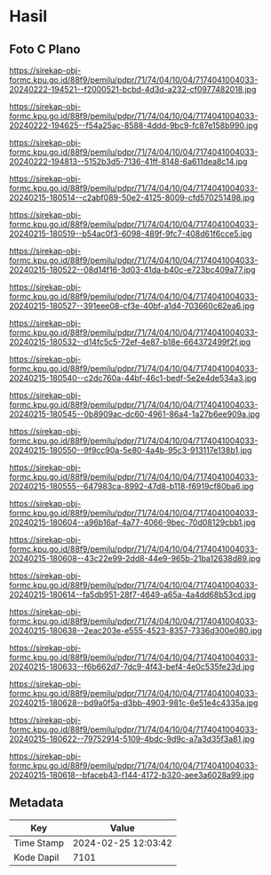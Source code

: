 # Hasil

## Foto C Plano

https://sirekap-obj-formc.kpu.go.id/88f9/pemilu/pdpr/71/74/04/10/04/7174041004033-20240222-194521--f2000521-bcbd-4d3d-a232-cf0977482018.jpg

https://sirekap-obj-formc.kpu.go.id/88f9/pemilu/pdpr/71/74/04/10/04/7174041004033-20240222-194625--f54a25ac-8588-4ddd-9bc9-fc87e158b990.jpg

https://sirekap-obj-formc.kpu.go.id/88f9/pemilu/pdpr/71/74/04/10/04/7174041004033-20240222-194813--5152b3d5-7136-41ff-8148-6a611dea8c14.jpg

https://sirekap-obj-formc.kpu.go.id/88f9/pemilu/pdpr/71/74/04/10/04/7174041004033-20240215-180514--c2abf089-50e2-4125-8009-cfd570251498.jpg

https://sirekap-obj-formc.kpu.go.id/88f9/pemilu/pdpr/71/74/04/10/04/7174041004033-20240215-180519--b54ac0f3-6098-489f-9fc7-408d61f6cce5.jpg

https://sirekap-obj-formc.kpu.go.id/88f9/pemilu/pdpr/71/74/04/10/04/7174041004033-20240215-180522--08d14f16-3d03-41da-b40c-e723bc409a77.jpg

https://sirekap-obj-formc.kpu.go.id/88f9/pemilu/pdpr/71/74/04/10/04/7174041004033-20240215-180527--391eee08-cf3e-40bf-a1d4-703660c62ea6.jpg

https://sirekap-obj-formc.kpu.go.id/88f9/pemilu/pdpr/71/74/04/10/04/7174041004033-20240215-180532--d14fc5c5-72ef-4e87-b18e-664372499f2f.jpg

https://sirekap-obj-formc.kpu.go.id/88f9/pemilu/pdpr/71/74/04/10/04/7174041004033-20240215-180540--c2dc760a-44bf-46c1-bedf-5e2e4de534a3.jpg

https://sirekap-obj-formc.kpu.go.id/88f9/pemilu/pdpr/71/74/04/10/04/7174041004033-20240215-180545--0b8909ac-dc60-4961-86a4-1a27b6ee909a.jpg

https://sirekap-obj-formc.kpu.go.id/88f9/pemilu/pdpr/71/74/04/10/04/7174041004033-20240215-180550--9f9cc90a-5e80-4a4b-95c3-913117e138b1.jpg

https://sirekap-obj-formc.kpu.go.id/88f9/pemilu/pdpr/71/74/04/10/04/7174041004033-20240215-180555--647983ca-8992-47d8-b118-f6919cf80ba6.jpg

https://sirekap-obj-formc.kpu.go.id/88f9/pemilu/pdpr/71/74/04/10/04/7174041004033-20240215-180604--a96b16af-4a77-4066-9bec-70d08129cbb1.jpg

https://sirekap-obj-formc.kpu.go.id/88f9/pemilu/pdpr/71/74/04/10/04/7174041004033-20240215-180608--43c22e99-2dd8-44e9-965b-21ba12638d89.jpg

https://sirekap-obj-formc.kpu.go.id/88f9/pemilu/pdpr/71/74/04/10/04/7174041004033-20240215-180614--fa5db951-28f7-4649-a65a-4a4dd68b53cd.jpg

https://sirekap-obj-formc.kpu.go.id/88f9/pemilu/pdpr/71/74/04/10/04/7174041004033-20240215-180638--2eac203e-e555-4523-8357-7336d300e080.jpg

https://sirekap-obj-formc.kpu.go.id/88f9/pemilu/pdpr/71/74/04/10/04/7174041004033-20240215-180633--f6b662d7-7dc9-4f43-bef4-4e0c535fe23d.jpg

https://sirekap-obj-formc.kpu.go.id/88f9/pemilu/pdpr/71/74/04/10/04/7174041004033-20240215-180628--bd9a0f5a-d3bb-4903-981c-6e51e4c4335a.jpg

https://sirekap-obj-formc.kpu.go.id/88f9/pemilu/pdpr/71/74/04/10/04/7174041004033-20240215-180622--79752914-5109-4bdc-9d9c-a7a3d35f3a81.jpg

https://sirekap-obj-formc.kpu.go.id/88f9/pemilu/pdpr/71/74/04/10/04/7174041004033-20240215-180618--bfaceb43-f144-4172-b320-aee3a6028a99.jpg


## Metadata

| Key        | Value               |
| ---------- | ------------------- |
| Time Stamp | 2024-02-25 12:03:42 |
| Kode Dapil | 7101                |



